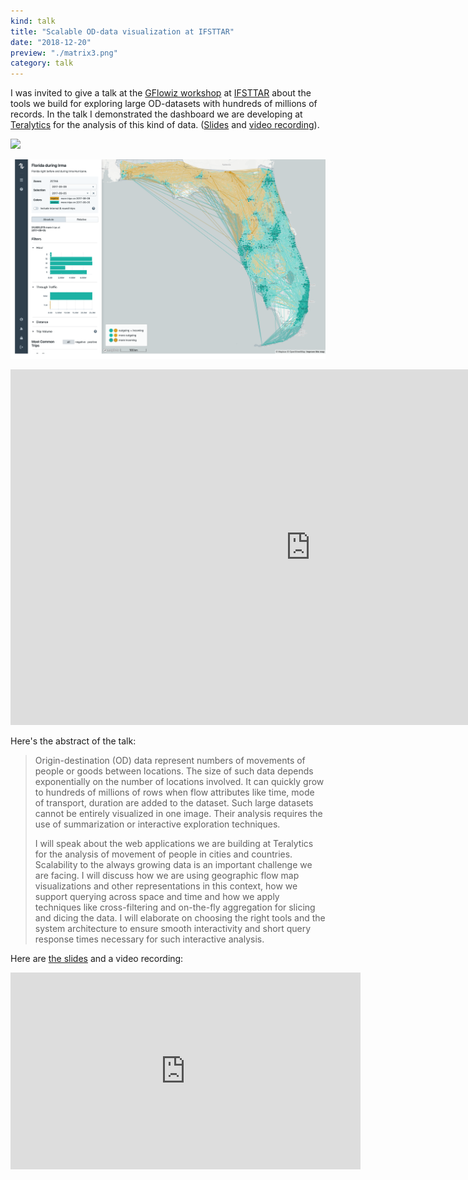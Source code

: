 ```yaml
---
kind: talk
title: "Scalable OD-data visualization at IFSTTAR"
date: "2018-12-20"
preview: "./matrix3.png"
category: talk
---
```

I was invited to give a talk
at the <a href="https://gflowizworkshop.sciencesconf.org" target="_blank" rel="noopener">GFlowiz workshop</a>
at <a href="http://www.ifsttar.fr/en/welcome/" target="_blank" rel="noopener">IFSTTAR</a>
about the  tools we build for exploring large OD-datasets with hundreds of millions of records.
In the talk I demonstrated the dashboard we are developing at 
<a href="https://www.teralytics.net" target="_blank" rel="noopener">Teralytics</a>
for the analysis of this kind of data.
(<a href="https://goo.gl/D36oSi" target="_blank" rel="noopener">Slides</a> and <a href="https://www.youtube.com/embed/WZpFXLhleEQ?rel=0" target="_blank" rel="noopener"> video recording</a>).

![](whole-germany.png)

![](irma.png)

<iframe src="https://docs.google.com/presentation/d/e/2PACX-1vTqB406jn_4-B0T4ZepPdcyw3_98ST-zeEId9jm_6atMn8FdZGq-QviH_acODs_aSGTbCcJtadTtrvZ/embed?start=false&loop=false&delayms=3000" frameborder="0" width="960" height="569" allowfullscreen="true" mozallowfullscreen="true" webkitallowfullscreen="true"></iframe>

Here's the abstract of the talk:

> Origin-destination (OD) data represent numbers of movements of people or goods between locations. The size of such data depends exponentially on the number of locations involved. It can quickly grow to hundreds of millions of rows when flow attributes like time, mode of transport, duration are added to the dataset. Such large datasets cannot be entirely visualized in one image. Their analysis requires the use of summarization or interactive exploration techniques.
>
> I will speak about the web applications we are building at Teralytics for the analysis of movement of people in cities and countries. Scalability to the always growing data is an important challenge we are facing. I will discuss how we are using geographic flow map visualizations and other representations in this context, how we support querying across space and time and how we apply techniques like cross-filtering and on-the-fly aggregation for slicing and dicing the data. I will elaborate on choosing the right tools and the system architecture to ensure smooth interactivity and short query response times necessary for such interactive analysis.


Here are <a href="https://goo.gl/D36oSi" target="_blank" rel="noopener">the slides</a>
and a video recording:

<iframe width="560" height="315" src="https://www.youtube.com/embed/WZpFXLhleEQ?rel=0" frameborder="0" allow="accelerometer; autoplay; encrypted-media; gyroscope; picture-in-picture" allowfullscreen></iframe>

